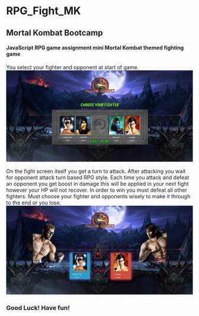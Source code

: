 # RPG_Fight_MK
## Mortal Kombat Bootcamp
#### JavaScript RPG game assignment mini Mortal Kombat themed fighting game

You select your fighter and opponent at start of game. 
![screenshot](https://raw.githubusercontent.com/Jack87/RPG_Fight_MK/master/assets/images/screenShotChooseFighter.PNG)

On the fight screen itself you get a turn to attack.
After attacking you wait for opponent attack turn based RPG style.
Each time you attack and defeat an opponent you get boost in damage
this will be applied in your next fight however your HP will not recover.
In order to win you must defeat all other fighters. Must choose your 
fighter and opponents wisely to make it through to the end or you lose.
![screenshot](https://raw.githubusercontent.com/Jack87/RPG_Fight_MK/master/assets/images/screenShotFightScreen.PNG)

### Good Luck! Have fun!
